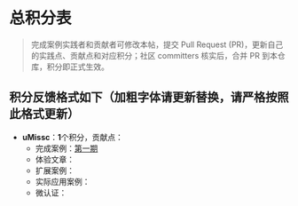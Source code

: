 # 总积分表

> 完成案例实践者和贡献者可修改本帖，提交 Pull Request (PR)，更新自己的实践点、贡献点和对应积分；社区 committers 核实后，合并 PR 到本仓库，积分即正式生效。

## 积分反馈格式如下（加粗字体请更新替换，请严格按照此格式更新）
* <B>uMissc</B>：<B>1</B>个积分，贡献点：
     * 完成案例：[第一期](https://github.com/huaweicloud/ModelArts-Lab/issues/49#issuecomment-505020322)
     * 体验文章：<B></B>
     * 扩展案例：<B></B>
     * 实际应用案例：<B></B>
     * 微认证：<B></B>
